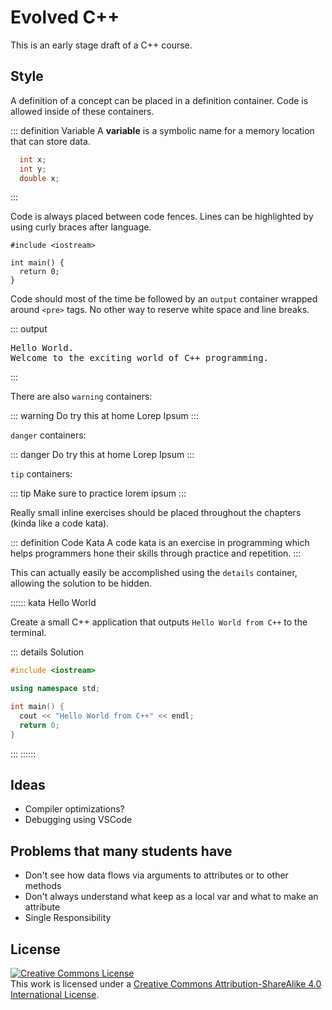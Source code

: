 # Evolved C++

This is an early stage draft of a C++ course.

## Style

A definition of a concept can be placed in a definition container. Code is allowed inside of these containers.

::: definition Variable
A **variable** is a symbolic name for a memory location that can store data.

```cpp
  int x;
  int y;
  double x;
```

:::

Code is always placed between code fences. Lines can be highlighted by using curly braces after language.

```cpp{1,3-5}
#include <iostream>

int main() {
  return 0;
}
```

Code should most of the time be followed by an `output` container wrapped around `<pre>` tags. No other way to reserve white space and line breaks.

::: output
<pre>
Hello World.
Welcome to the exciting world of C++ programming.
</pre>
:::

There are also `warning` containers:

::: warning Do try this at home
Lorep Ipsum
:::

`danger` containers:

::: danger Do try this at home
Lorep Ipsum
:::

`tip` containers:

::: tip Make sure to practice
lorem ipsum
:::

Really small inline exercises should be placed throughout the chapters (kinda like a code kata).

::: definition Code Kata
A code kata is an exercise in programming which helps programmers hone their skills through practice and repetition.
:::

This can actually easily be accomplished using the `details` container, allowing the solution to be hidden.

:::::: kata Hello World

Create a small C++ application that outputs `Hello World from C++` to the terminal.

::: details Solution

```cpp
#include <iostream>

using namespace std;

int main() {
  cout << "Hello World from C++" << endl;
  return 0;
}
```

:::
::::::

## Ideas

- Compiler optimizations?
- Debugging using VSCode

## Problems that many students have

- Don't see how data flows via arguments to attributes or to other methods
- Don't always understand what keep as a local var and what to make an attribute
- Single Responsibility

## License

<a rel="license" href="http://creativecommons.org/licenses/by-sa/4.0/"><img alt="Creative Commons License" style="border-width:0" src="https://i.creativecommons.org/l/by-sa/4.0/88x31.png" /></a><br />This work is licensed under a <a rel="license" href="http://creativecommons.org/licenses/by-sa/4.0/">Creative Commons Attribution-ShareAlike 4.0 International License</a>.
